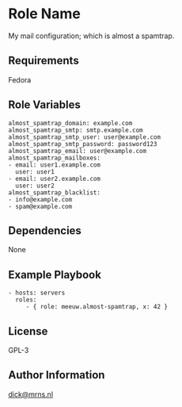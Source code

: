 Role Name
=========

My mail configuration; which is almost a spamtrap.

Requirements
------------

Fedora

Role Variables
--------------

    almost_spamtrap_domain: example.com
    almost_spamtrap_smtp: smtp.example.com
    almost_spamtrap_smtp_user: user@example.com
    almost_spamtrap_smtp_password: password123
    almost_spamtrap_email: user@example.com
    almost_spamtrap_mailboxes:
    - email: user1.example.com
      user: user1
    - email: user2.example.com
      user: user2
    almost_spamtrap_blacklist:
    - info@example.com
    - spam@example.com

Dependencies
------------

None

Example Playbook
----------------

    - hosts: servers
      roles:
         - { role: meeuw.almost-spamtrap, x: 42 }

License
-------

GPL-3

Author Information
------------------

dick@mrns.nl
